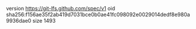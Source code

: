 version https://git-lfs.github.com/spec/v1
oid sha256:f156ae35f2ab419d7031bce0b0ae41fc098092e0029014dedf8e980a9936dae0
size 1493
